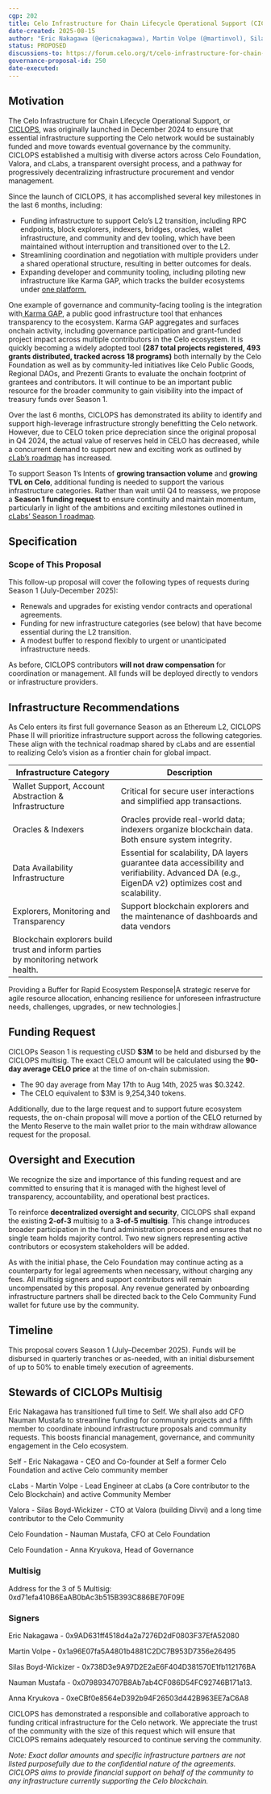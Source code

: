 ```yaml
---
cgp: 202
title: Celo Infrastructure for Chain Lifecycle Operational Support (CICLOPS 2) - Season 1
date-created: 2025-08-15
author: "Eric Nakagawa (@ericnakagawa), Martin Volpe (@martinvol), Silas Boyd-Wickizer (@silas), Anna Kryukova, Nauman Mustafa" 
status: PROPOSED 
discussions-to: https://forum.celo.org/t/celo-infrastructure-for-chain-lifecycle-operational-support-season-1-ciclops-2/11925
governance-proposal-id: 250
date-executed: 
---  
```



## Motivation

The Celo Infrastructure for Chain Lifecycle Operational Support, or [CICLOPS](https://forum.celo.org/t/celo-infrastructure-for-chain-lifecycle-operational-support-ciclops/9661), was originally launched in December 2024 to ensure that essential infrastructure supporting the Celo network would be sustainably funded and move towards eventual governance by the community. CICLOPS established a multisig with diverse actors across Celo Foundation, Valora, and cLabs, a transparent oversight process, and a pathway for progressively decentralizing infrastructure procurement and vendor management.

Since the launch of CICLOPS, it has accomplished several key milestones in the last 6 months, including:

* Funding infrastructure to support Celo’s L2 transition, including RPC endpoints, block explorers, indexers, bridges, oracles, wallet infrastructure, and community and dev tooling, which have been maintained without interruption and transitioned over to the L2.
* Streamlining coordination and negotiation with multiple providers under a shared operational structure, resulting in better outcomes for deals.
* Expanding developer and community tooling, including piloting new infrastructure like Karma GAP, which tracks the builder ecosystems under [one platform.](https://gap.karmahq.xyz/community/celo)

One example of governance and community-facing tooling is the integration with[ Karma GAP](https://gap.karmahq.xyz/), a public good infrastructure tool that enhances transparency to the ecosystem. Karma GAP aggregates and surfaces onchain activity, including governance participation and grant-funded project impact across multiple contributors in the Celo ecosystem. It is quickly becoming a widely adopted tool **(287 total projects registered, 493 grants distributed, tracked across 18 programs)** both internally by the Celo Foundation as well as by community-led initiatives like Celo Public Goods, Regional DAOs, and Prezenti Grants to evaluate the onchain footprint of grantees and contributors. It will continue to be an important public resource for the broader community to gain visibility into the impact of treasury funds over Season 1.

Over the last 6 months, CICLOPS has demonstrated its ability to identify and support high-leverage infrastructure strongly benefitting the Celo network. However, due to CELO token price depreciation since the original proposal in Q4 2024, the actual value of reserves held in CELO has decreased, while a concurrent demand to support new and exciting work as outlined by[ cLab’s roadmap](https://forum.celo.org/t/celo-as-an-ethereum-l2-a-frontier-chain-for-global-impact/11376/1) has increased.

To support Season 1’s Intents of **growing transaction volume** and **growing TVL on Celo**, additional funding is needed to support the various infrastructure categories. Rather than wait until Q4 to reassess, we propose a **Season 1 funding request** to ensure continuity and maintain momentum, particularly in light of the ambitions and exciting milestones outlined in[ cLabs’ Season 1 roadmap](https://forum.celo.org/t/celo-as-an-ethereum-l2-a-frontier-chain-for-global-impact/11376/1).

## Specification

### Scope of This Proposal

This follow-up proposal will cover the following types of requests during Season 1 (July-December 2025):

* Renewals and upgrades for existing vendor contracts and operational agreements.
* Funding for new infrastructure categories (see below) that have become essential during the L2 transition.
* A modest buffer to respond flexibly to urgent or unanticipated infrastructure needs.

As before, CICLOPS contributors **will not draw compensation** for coordination or management. All funds will be deployed directly to vendors or infrastructure providers.

## Infrastructure Recommendations

As Celo enters its first full governance Season as an Ethereum L2, CICLOPS Phase II will prioritize infrastructure support across the following categories. These align with the technical roadmap shared by cLabs and are essential to realizing Celo’s vision as a frontier chain for global impact.

| Infrastructure Category | Description |
|----|----|
| Wallet Support, Account Abstraction & Infrastructure | Critical for secure user interactions and simplified app transactions. |
| Oracles & Indexers | Oracles provide real-world data; indexers organize blockchain data. Both ensure system integrity. |
| Data Availability Infrastructure | Essential for scalability, DA layers guarantee data accessibility and verifiability. Advanced DA (e.g., EigenDA v2) optimizes cost and scalability. |
| Explorers, Monitoring and Transparency | Support blockchain explorers and the maintenance of dashboards and data vendors |
| Blockchain explorers build trust and inform parties by monitoring network health. |  |

Providing a Buffer for Rapid Ecosystem Response|A strategic reserve for agile resource allocation, enhancing resilience for unforeseen infrastructure needs, challenges, upgrades, or new technologies.|

## Funding Request

CICLOPs Season 1 is requesting cUSD **$3M** to be held and disbursed by the CICLOPS multisig. The exact CELO amount will be calculated using the **90-day average CELO price** at the time of on-chain submission.

* The 90 day average from May 17th to Aug 14th, 2025 was $0.3242.
* The CELO equivalent to $3M is 9,254,340 tokens.

Additionally, due to the large request and to support future ecosystem requests, the on-chain proposal will move a portion of the CELO returned by the Mento Reserve to the main wallet prior to the main withdraw allowance request for the proposal.

## Oversight and Execution

We recognize the size and importance of this funding request and are committed to ensuring that it is managed with the highest level of transparency, accountability, and operational best practices.

To reinforce **decentralized oversight and security**, CICLOPS shall expand the existing **2-of-3** multisig to a **3-of-5 multisig**. This change introduces broader participation in the fund administration process and ensures that no single team holds majority control. Two new signers representing active contributors or ecosystem stakeholders will be added.

As with the initial phase, the Celo Foundation may continue acting as a counterparty for legal agreements when necessary, without charging any fees. All multisig signers and support contributors will remain uncompensated by this proposal. Any revenue generated by onboarding infrastructure partners shall be directed back to the Celo Community Fund wallet for future use by the community.

## Timeline

This proposal covers Season 1 (July–December 2025). Funds will be disbursed in quarterly tranches or as-needed, with an initial disbursement of up to 50% to enable timely execution of agreements.

## Stewards of CICLOPs Multisig

Eric Nakagawa has transitioned full time to Self. We shall also add CFO Nauman Mustafa to streamline funding for community projects and a fifth member to coordinate inbound infrastructure proposals and community requests. This boosts financial management, governance, and community engagement in the Celo ecosystem.

Self - Eric Nakagawa - CEO and Co-founder at Self a former Celo Foundation and active Celo community member

cLabs - Martin Volpe - Lead Engineer at cLabs (a Core contributor to the Celo Blockchain) and active Community Member

Valora - Silas Boyd-Wickizer - CTO at Valora (building Divvi) and a long time contributor to the Celo Community

Celo Foundation - Nauman Mustafa, CFO at Celo Foundation

Celo Foundation - Anna Kryukova, Head of Governance

### Multisig

Address for the 3 of 5 Multisig: 0xd71efa410B6EaAB0bAc3b515B393C886BE70F09E

### Signers

Eric Nakagawa - 0x9AD631ff4518d4a2a7276D2dF0803F37EfA52080

Martin Volpe - 0x1a96E07fa5A4801b4881C2DC7B953D7356e26495

Silas Boyd-Wickizer - 0x738D3e9A97D2E2aE6F404D381570E1fb112176BA

Nauman Mustafa - 0x0798934707B8Ab7ab4CF086D54FC92746B171a13.

Anna Kryukova - 0xeCBf0e8564eD392b94F26503d442B963EE7aC6A8

CICLOPS has demonstrated a responsible and collaborative approach to funding critical infrastructure for the Celo network. We appreciate the trust of the community with the size of this request which will ensure that CICLOPS remains adequately resourced to continue serving the community.

*Note: Exact dollar amounts and specific infrastructure partners are not listed purposefully due to the confidential nature of the agreements. CICLOPS aims to provide financial support on behalf of the community to any infrastructure currently supporting the Celo blockchain.*
